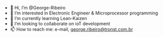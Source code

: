 - 👋 Hi, I’m @George-Ribeiro
- 👀 I’m interested in Electronic Engineer & Microprocessor programming
- 🌱 I’m currently learning Lean-Kaizen
- 💞️ I’m looking to collaborate on ioT development
- 📫 How to reach me: e-mail, george.ribeiro@tronst.com.br

<!---
George-Ribeiro/George-Ribeiro is a ✨ special ✨ repository because its `README.md` (this file) appears on your GitHub profile.
You can click the Preview link to take a look at your changes.
--->
